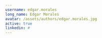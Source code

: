 ```yaml
---
username: edgar.morales
long_name: Edgar Morales
avatar: /assets/authors/edgar.morales.jpg
active: true
linkedin: #
---
```

